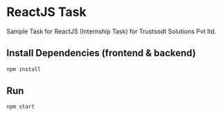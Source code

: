 # ReactJS Task

Sample Task for ReactJS (Internship Task) for Trustsodt Solutions Pvt ltd.

## Install Dependencies (frontend & backend)

```bash
npm install
```

## Run

```bash
npm start
```
